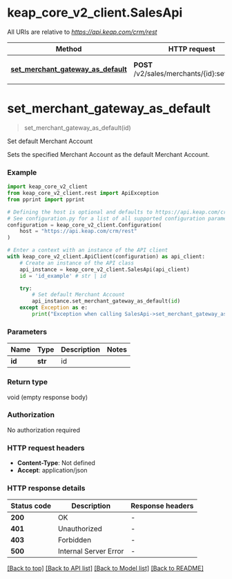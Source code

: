 # keap_core_v2_client.SalesApi

All URIs are relative to *https://api.keap.com/crm/rest*

Method | HTTP request | Description
------------- | ------------- | -------------
[**set_merchant_gateway_as_default**](SalesApi.md#set_merchant_gateway_as_default) | **POST** /v2/sales/merchants/{id}:setDefault | Set default Merchant Account


# **set_merchant_gateway_as_default**
> set_merchant_gateway_as_default(id)

Set default Merchant Account

Sets the specified Merchant Account as the default Merchant Account.

### Example


```python
import keap_core_v2_client
from keap_core_v2_client.rest import ApiException
from pprint import pprint

# Defining the host is optional and defaults to https://api.keap.com/crm/rest
# See configuration.py for a list of all supported configuration parameters.
configuration = keap_core_v2_client.Configuration(
    host = "https://api.keap.com/crm/rest"
)

# Enter a context with an instance of the API client
with keap_core_v2_client.ApiClient(configuration) as api_client:
    # Create an instance of the API class
    api_instance = keap_core_v2_client.SalesApi(api_client)
    id = 'id_example' # str | id

    try:
        # Set default Merchant Account
        api_instance.set_merchant_gateway_as_default(id)
    except Exception as e:
        print("Exception when calling SalesApi->set_merchant_gateway_as_default: %s\n" % e)
```


### Parameters


Name | Type | Description  | Notes
------------- | ------------- | ------------- | -------------
 **id** | **str**| id | 

### Return type

void (empty response body)

### Authorization

No authorization required

### HTTP request headers

 - **Content-Type**: Not defined
 - **Accept**: application/json

### HTTP response details

| Status code | Description | Response headers |
|-------------|-------------|------------------|
**200** | OK |  -  |
**401** | Unauthorized |  -  |
**403** | Forbidden |  -  |
**500** | Internal Server Error |  -  |

[[Back to top]](#) [[Back to API list]](../README.md#documentation-for-api-endpoints) [[Back to Model list]](../README.md#documentation-for-models) [[Back to README]](../README.md)


